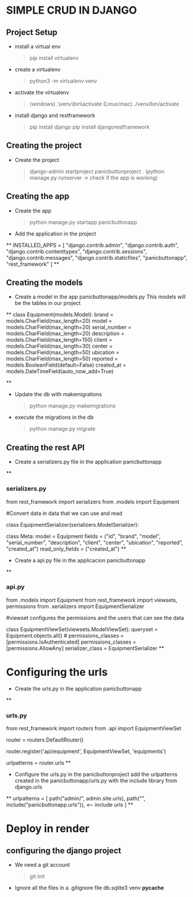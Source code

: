 # SIMPLE CRUD IN DJANGO

## Project Setup

- install a virtual env
  > pip install virtualenv
- create a virtualenv
  > python3 -m virtualenv venv
- activate the virtualenv
  > (windows) .\venv\bin\activate
  > (Linux/mac) ./venv/bin/activate
- install django and restframework
  > pip install django
  > pip install djangorestframework

## Creating the project

- Create the project
  > django-admin startproject panicbuttonproject .
  > (python manage.py runserver -> check if the app is working)

## Creating the app

- Create the app
  > python manage.py startapp panicbuttonapp
- Add the application in the project

\*\*
INSTALLED_APPS = [
"django.contrib.admin",
"django.contrib.auth",
"django.contrib.contenttypes",
"django.contrib.sessions",
"django.contrib.messages",
"django.contrib.staticfiles",
"panicbuttonapp",
"rest_framework"
]
\*\*

## Creating the models

- Create a model in the app panicbuttonapp/models.py
  This models will be the tables in our project

\*\*
class Equipment(models.Model):
brand = models.CharField(max_length=20)
model = models.CharField(max_length=20)
serial_number = models.CharField(max_length=20)
description = models.CharField(max_length=150)
client = models.CharField(max_length=30)
center = models.CharField(max_length=50)
ubication = models.CharField(max_length=50)
reported = models.BooleanField(default=False)
created_at = models.DateTimeField(auto_now_add=True)

\*\*

- Update the db with makemigrations
  > python manage.py makemigrations
- execute the migrations in the db
  > python manage.py migrate

## Creating the rest API

- Create a serializers.py file in the application panicbuttonapp

\*\*

### serializers.py

from rest_framework import serializers
from .models import Equipment

#Convert data in data that we can use and read

class EquipmentSerializer(serializers.ModelSerializer):

class Meta:
model = Equipment
fields = ("id", "brand", "model", "serial_number", "description",
"client", "center", "ubication", "reported", "created_at")
read_only_fields = ("created_at")
\*\*

- Create a api.py file in the applicacion panicbuttonapp

\*\*

### api.py

from .models import Equipment
from rest_framework import viewsets, permissions
from .serializers import EquipmentSerializer

#viewset configures the permissions and the users that can see the data

class EquipmentViewSet(viewsets.ModelViewSet):
queryset = Equipment.objects.all() # permissions_classes = [permissions.IsAuthenticated]
permissions_classes = [permissions.AllowAny]
serializer_class = EquipmentSerializer
\*\*

# Configuring the urls

- Create the urls.py in the application panicbuttonapp

\*\*

### urls.py

from rest_framework import routers
from .api import EquipmentViewSet

router = routers.DefaultRouter()

router.register('api/equipment', EquipmentViewSet, 'equipments')

urlpatterns = router.urls
\*\*

- Configure the urls.py in the panicbuttonproject
  add the urlpatterns created in the panicbuttonapp/urls.py with the include library from django.urls

**
urlpatterns = [
path("admin/", admin.site.urls),
path("", include("panicbuttonapp.urls")), <-- include urls
]
**

# Deploy in render

## configuring the django project

- We need a git account
  > git init
- Ignore all the files in a .gitignore file
  db.sqlite3
  venv
  **pycache**
